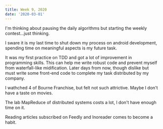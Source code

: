 ```yaml
---
title: Week 9, 2020
date: '2020-03-01'
---
```


I'm thinking about pausing the daily algorithms but starting the weekly contest...just thinking.

I sware it is my last time to shut down my process on android development, spending time on meaningful aspects is my future task. 

It was my first practice on TDD and got a lot of improvement in programming skills. This can help me write robust code and prevent myself from waterfall-like midification. Later days from now, though dislike but must write some front-end code to complete my task distributed by my company.

I wathched 4 of Bourne Franchise, but felt not such attrictive. Maybe I don't have a taste on movies.

The lab MapReduce of distributed systems costs a lot, I don't have enough time on it.

Reading articles subscribed on Feedly and Inoreader comes to become a habit.